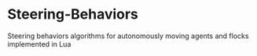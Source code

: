 Steering-Behaviors
==================

Steering behaviors algorithms for autonomously moving agents and flocks implemented in Lua